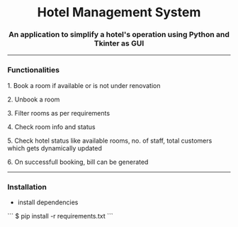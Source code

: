 <h1 align="center">Hotel Management System</h1>
<h3 align="center">An application to simplify a hotel's operation using Python and Tkinter as GUI</h3>

------------------------------------------------------------------------------------------------------
<h3>Functionalities</h3>
<p>1. Book a room if available or is not under renovation</p>
<p>2. Unbook a room</p>
<p>3. Filter rooms as per requirements</p>
<p>4. Check room info and status</p>
<p>5. Check hotel status like available rooms, no. of staff, total customers which gets dynamically updated</p>
<p>6. On successfull booking, bill can be generated</p>

-------------------------------------------------------------------------------------------------------
<h3>Installation</h3>
<ul>
  <li>install dependencies</li>
</ul>
```
$ pip install -r requirements.txt
```
